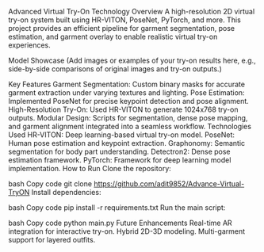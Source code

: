 Advanced Virtual Try-On Technology
Overview
A high-resolution 2D virtual try-on system built using HR-VITON, PoseNet, PyTorch, and more. This project provides an efficient pipeline for garment segmentation, pose estimation, and garment overlay to enable realistic virtual try-on experiences.

Model Showcase
(Add images or examples of your try-on results here, e.g., side-by-side comparisons of original images and try-on outputs.)

Key Features
Garment Segmentation: Custom binary masks for accurate garment extraction under varying textures and lighting.
Pose Estimation: Implemented PoseNet for precise keypoint detection and pose alignment.
High-Resolution Try-On: Used HR-VITON to generate 1024x768 try-on outputs.
Modular Design: Scripts for segmentation, dense pose mapping, and garment alignment integrated into a seamless workflow.
Technologies Used
HR-VITON: Deep learning-based virtual try-on model.
PoseNet: Human pose estimation and keypoint extraction.
Graphonomy: Semantic segmentation for body part understanding.
Detectron2: Dense pose estimation framework.
PyTorch: Framework for deep learning model implementation.
How to Run
Clone the repository:

bash
Copy code
git clone https://github.com/adit9852/Advance-Virtual-TryON
Install dependencies:

bash
Copy code
pip install -r requirements.txt
Run the main script:

bash
Copy code
python main.py
Future Enhancements
Real-time AR integration for interactive try-on.
Hybrid 2D-3D modeling.
Multi-garment support for layered outfits.
